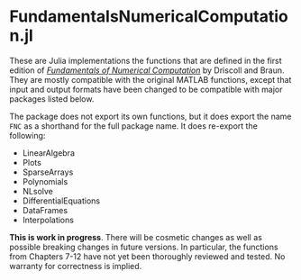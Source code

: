 # FundamentalsNumericalComputation.jl

These are Julia implementations the functions that are defined in the first edition of [*Fundamentals of Numerical Computation*](https://tobydriscoll.net/fnc) by Driscoll and Braun. They are mostly compatible with the original MATLAB functions, except that input and output formats have been changed to be compatible with major packages listed below.

The package does not export its own functions, but it does export the name `FNC` as a shorthand for the full package name. It does re-export the following:

* LinearAlgebra
* Plots
* SparseArrays
* Polynomials
* NLsolve
* DifferentialEquations
* DataFrames
* Interpolations

**This is work in progress**. There will be cosmetic changes as well as possible breaking changes in future versions. In particular, the functions from Chapters 7-12 have not yet been thoroughly reviewed and tested. No warranty for correctness is implied.
